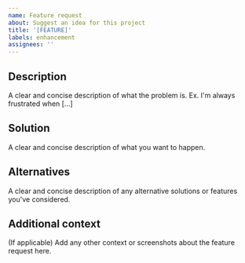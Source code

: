 ```yaml
---
name: Feature request
about: Suggest an idea for this project
title: '[FEATURE]'
labels: enhancement
assignees: ''
---
```


## Description

A clear and concise description of what the problem is. Ex. I'm always frustrated when [...]

## Solution

A clear and concise description of what you want to happen.

## Alternatives

A clear and concise description of any alternative solutions or features you've considered.

## Additional context

(If applicable)
Add any other context or screenshots about the feature request here.
